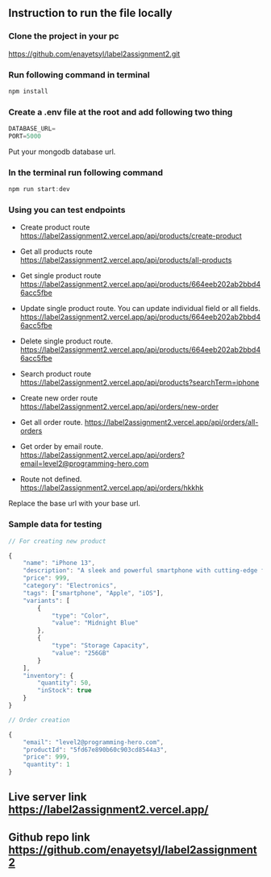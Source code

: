 ## Instruction to run the file locally

### Clone the project in your pc

https://github.com/enayetsyl/label2assignment2.git

### Run following command in terminal

```javascript
npm install
```
### Create a .env file at the root and add following two thing

```javascript
DATABASE_URL=
PORT=5000
```

Put your mongodb database url.

### In the terminal run following command

```javascript
npm run start:dev
```

### Using you can test endpoints

- Create product route  https://label2assignment2.vercel.app/api/products/create-product

- Get all products route  https://label2assignment2.vercel.app/api/products/all-products

- Get single product route  https://label2assignment2.vercel.app/api/products/664eeb202ab2bbd46acc5fbe

- Update single product route. You can update individual field or all fields.  https://label2assignment2.vercel.app/api/products/664eeb202ab2bbd46acc5fbe

- Delete single product route. https://label2assignment2.vercel.app/api/products/664eeb202ab2bbd46acc5fbe

- Search product route  https://label2assignment2.vercel.app/api/products?searchTerm=iphone

- Create new order route https://label2assignment2.vercel.app/api/orders/new-order

- Get all order route.  https://label2assignment2.vercel.app/api/orders/all-orders

- Get order by email route.  https://label2assignment2.vercel.app/api/orders?email=level2@programming-hero.com

- Route not defined.  https://label2assignment2.vercel.app/api/orders/hkkhk


Replace the base url with your base url. 

### Sample data for testing

```javascript
// For creating new product

{
    "name": "iPhone 13",
    "description": "A sleek and powerful smartphone with cutting-edge features.",
    "price": 999,
    "category": "Electronics",
    "tags": ["smartphone", "Apple", "iOS"],
    "variants": [
        {
            "type": "Color",
            "value": "Midnight Blue"
        },
        {
            "type": "Storage Capacity",
            "value": "256GB"
        }
    ],
    "inventory": {
        "quantity": 50,
        "inStock": true
    }
}

// Order creation

{
    "email": "level2@programming-hero.com",
    "productId": "5fd67e890b60c903cd8544a3",
    "price": 999,
    "quantity": 1
}

```

## Live server link https://label2assignment2.vercel.app/

## Github repo link https://github.com/enayetsyl/label2assignment2

